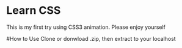 # Learn CSS
This is my first try using CSS3 animation.
Please enjoy yourself

#How to Use
Clone or donwload .zip, then extract to your localhost
